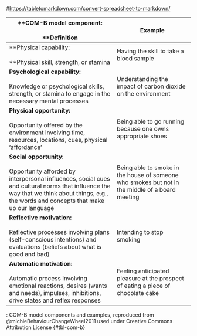 #https://tabletomarkdown.com/convert-spreadsheet-to-markdown/

| **COM-B model component: <br><br>**Definition                                                                                                                                                                              | **Example**                                                                                     |
| -------------------------------------------------------------------------------------------------------------------------------------------------------------------------------------------------------------------- | ----------------------------------------------------------------------------------------------- |
| **Physical capability: <br><br>**Physical skill, strength, or stamina                                                                                                                                                      | Having the skill to take a blood sample                                                         |
| **Psychological capability:** <br><br>Knowledge or psychological skills, strength, or stamina to engage in the necessary mental processes                                                                                  | Understanding the impact of carbon dioxide on the environment                                   |
| **Physical opportunity:** <br><br>Opportunity offered by the environment involving time, resources, locations, cues, physical ‘affordance’                                                                                 | Being able to go running because one owns appropriate shoes                                     |
| **Social opportunity:** <br><br>Opportunity afforded by interpersonal influences, social cues and cultural norms that influence the way that we think about things, e.g., the words and concepts that make up our language | Being able to smoke in the house of someone who smokes but not in the middle of a board meeting |
| **Reflective motivation:** <br><br>Reflective processes involving plans (self-conscious intentions) and evaluations (beliefs about what is good and bad)                                                                   | Intending to stop smoking                                                                       |
| **Automatic motivation:** <br><br>Automatic process involving emotional reactions, desires (wants and needs), impulses, inhibitions, drive states and reflex responses                                                     | Feeling anticipated pleasure at the prospect of eating a piece of chocolate cake                |

: COM-B model components and examples, reproduced from @michieBehaviourChangeWheel2011 used under Creative Commons Attribution License {#tbl-com-b}